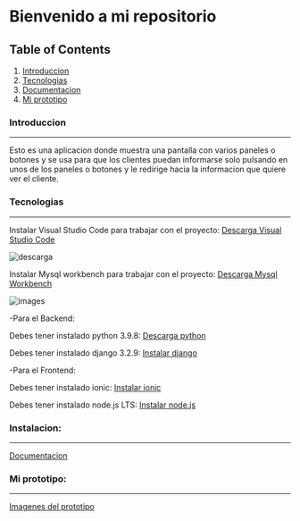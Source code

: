 # Bienvenido a mi repositorio

## Table of Contents
1. [Introduccion](#introduccion)
2. [Tecnologias](#tecnologias)
3. [Documentacion](#instalacion)
4. [Mi prototipo](#mi-prototipo)

### Introduccion
*** 
Esto es una aplicacion donde muestra una pantalla con varios paneles o botones y se usa para que los clientes puedan informarse solo pulsando en unos de los paneles o botones y le redirige hacia la informacion que quiere ver el cliente.

### Tecnologias
***

Instalar Visual Studio Code para trabajar con el proyecto:
[Descarga Visual Studio Code](https://code.visualstudio.com/)

![descarga](https://user-images.githubusercontent.com/77674793/145463880-48d10bce-eddf-4c51-bca1-a900723fc961.jpg)

Instalar Mysql workbench para trabajar con el proyecto:
[Descarga Mysql Workbench](https://dev.mysql.com/downloads/workbench/)

![images](https://user-images.githubusercontent.com/77674793/145463683-4fa24076-ef62-45a2-80e5-bd4356c01909.jpg)

-Para el Backend:

Debes tener instalado python 3.9.8: 
[Descarga python](https://www.python.org/downloads/windows/)

Debes tener instalado django 3.2.9: 
[Instalar django](https://docs.djangoproject.com/en/3.2/topics/install/)

-Para el Frontend:

Debes tener instalado ionic: 
[Instalar ionic](https://ionicframework.com/docs/intro/cli)

Debes tener instalado node.js LTS:
[Instalar node.js](https://nodejs.org/en/)

### Instalacion:
***
[Documentacion](https://github.com/shengdong99/Proyecto_django_ionic/blob/master/Documentacion.md)

### **Mi prototipo:**
***

[Imagenes del prototipo](https://github.com/shengdong99/Proyecto_django_ionic/blob/master/image.md)





















